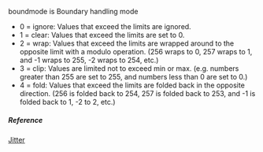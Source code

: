 boundmode is Boundary handling mode

* 0 = ignore: Values that exceed the limits are ignored.
* 1 = clear: Values that exceed the limits are set to 0.
* 2 = wrap: Values that exceed the limits are wrapped around to the opposite limit with a modulo operation. (256 wraps to 0, 257 wraps to 1, and -1 wraps to 255, -2 wraps to 254, etc.)
* 3 = clip: Values are limited not to exceed min or max. (e.g. numbers greater than 255 are set to 255, and numbers less than 0 are set to 0.)
* 4 = fold: Values that exceed the limits are folded back in the opposite direction. (256 is folded back to 254, 257 is folded back to 253, and -1 is folded back to 1, -2 to 2, etc.)

##### Reference

[Jitter](https://cycling74.com/products/jitter)